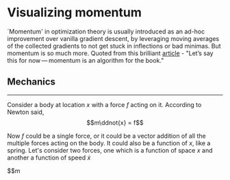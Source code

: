 # Visualizing momentum

`Momentum' in optimization theory is usually introduced as an ad-hoc improvement over vanilla gradient descent, by leveraging moving averages of the collected gradients to not get stuck in inflections or bad minimas. But momentum is so much more. Quoted from this brilliant [article](https://distill.pub/2017/momentum/) - "Let’s say this for now — momentum is an algorithm for the book."

## Mechanics
---
Consider a body at location $x$ with a force $f$ acting on it. According to Newton said,
$$m\ddnot{x} = f$$

Now $f$ could be a single force, or it could be a vector addition of all the multiple forces acting on the body. It could also be a function of $x$, like a spring. Let's consider two forces, one which is a function of space $x$ and another a function of speed $\dot{x}$

$$m